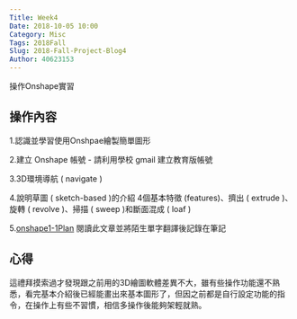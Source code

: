 ```yaml
---
Title: Week4
Date: 2018-10-05 10:00
Category: Misc
Tags: 2018Fall
Slug: 2018-Fall-Project-Blog4
Author: 40623153
---
```


操作Onshape實習

<!-- PELICAN_END_SUMMARY -->

操作內容
----

1.認識並學習使用Onshpae繪製簡單圖形

2.建立 Onshape 帳號 - 請利用學校 gmail 建立教育版帳號

3.3D環境導航 ( navigate )

4.說明草圖 ( sketch-based )的介紹 4個基本特徵 (features)、擠出 ( extrude )、旋轉 ( revolve )、掃描 ( sweep )和斷面混成 ( loaf )

5.[onshape1-1Plan](http://mde.tw/cadp2018/downloads/1-1-Lesson%20Plan.pdf) 閱讀此文章並將陌生單字翻譯後記錄在筆記

[cp github 倉儲]: https://github.com/mdecourse/cp2018
[cp 課程網站]: https://mdecourse.github.io/cp2018/

心得
----

這禮拜摸索過才發現跟之前用的3D繪圖軟體差異不大，雖有些操作功能還不熟悉，看完基本介紹後已經能畫出來基本圖形了，但因之前都是自行設定功能的指令，在操作上有些不習慣，相信多操作後能夠架輕就熟。



